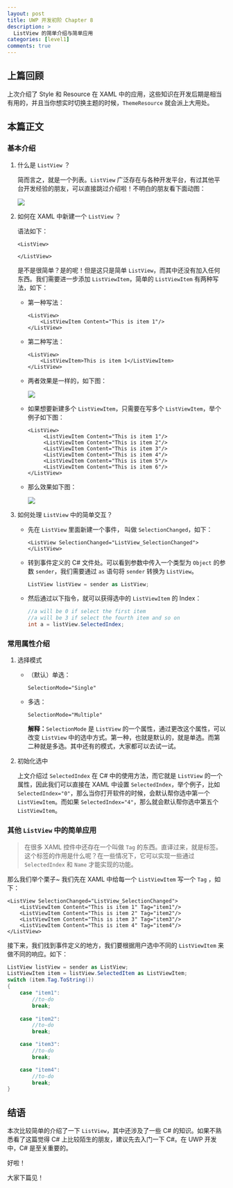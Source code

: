 ```yaml
---
layout: post
title: UWP 开发初阶 Chapter 8
description: >
  ListView 的简单介绍与简单应用
categories: [level1]
comments: true
---
```


## 上篇回顾

上次介绍了 Style 和 Resource 在 XAML 中的应用，这些知识在开发后期是相当有用的，并且当你想实时切换主题的时候，`ThemeResource` 就会派上大用处。

## 本篇正文

### 基本介绍

1. 什么是 `ListView` ？

   简而言之，就是一个列表。`ListView` 广泛存在与各种开发平台，有过其他平台开发经验的朋友，可以直接跳过介绍啦！不明白的朋友看下面动图：

   ![][img1]

2. 如何在 XAML 中新建一个 `ListView` ？

   语法如下：

   ``` xaml
   <ListView>
   
   </ListView>
   ```

   是不是很简单？是的呢！但是这只是简单 `ListView`，而其中还没有加入任何东西。我们需要进一步添加 `ListViewItem`，简单的 `ListViewItem` 有两种写法，如下：

   * 第一种写法：

     ``` xaml
     <ListView>
         <ListViewItem Content="This is item 1"/>
     </ListView>
     ```

   * 第二种写法：

     ``` xaml
     <ListView>
         <ListViewItem>This is item 1</ListViewItem>
     </ListView>
     ```

   * 两者效果是一样的，如下图：

     ![][img2]

   * 如果想要新建多个 `ListViewItem`，只需要在写多个 `ListViewItem`，举个例子如下图：

     ``` xaml
     <ListView>
          <ListViewItem Content="This is item 1"/>
          <ListViewItem Content="This is item 2"/>
          <ListViewItem Content="This is item 3"/>
          <ListViewItem Content="This is item 4"/>
          <ListViewItem Content="This is item 5"/>
          <ListViewItem Content="This is item 6"/>
     </ListView>
     ```

   * 那么效果如下图：

     ![][img3]

3. 如何处理 `ListView` 中的简单交互？

   * 先在 `ListView` 里面新建一个事件， 叫做 `SelectionChanged`，如下：

     ``` xaml
     <ListView SelectionChanged="ListView_SelectionChanged">
     </ListView>
     ```

   * 转到事件定义的 C# 文件处。可以看到参数中传入一个类型为 `Object` 的参数 `sender`，我们需要通过 `as` 语句将 `sender` 转换为 `ListView`。

     ``` c#
     ListView listView = sender as ListView;
     ```

   * 然后通过以下指令，就可以获得选中的 `ListViewItem` 的 Index：

     ``` c#
     //a will be 0 if select the first item
     //a will be 3 if select the fourth item and so on
     int a = listView.SelectedIndex;
     ```

### 常用属性介绍

1. 选择模式

   * （默认）单选：

     ``` xaml
     SelectionMode="Single"
     ```

   * 多选：

     ``` xaml
     SelectionMode="Multiple"
     ```

     **解释：**`SelectionMode` 是 `ListView` 的一个属性，通过更改这个属性，可以改变 `ListView` 中的选中方式。第一种，也就是默认的，就是单选。而第二种就是多选。其中还有的模式，大家都可以去试一试。

2. 初始化选中

   上文介绍过 `SelectedIndex` 在 C# 中的使用方法，而它就是 `ListView` 的一个属性，因此我们可以直接在 XAML 中设置 `SelectedIndex`，举个例子，比如 `SelectedIndex="0"`，那么当你打开软件的时候，会默认帮你选中第一个 `ListViewItem`。而如果 `SelectedIndex="4"`，那么就会默认帮你选中第五个 `ListViewItem`。

### 其他 `ListView` 中的简单应用

> 在很多 XAML 控件中还存在一个叫做 `Tag` 的东西。直译过来，就是标签。这个标签的作用是什么呢？在一些情况下，它可以实现一些通过 `SelectedIndex` 和 `Name` 才能实现的功能。

那么我们举个栗子~ 我们先在 XAML 中给每一个 `ListViewItem` 写一个 `Tag` ，如下：

``` xaml
<ListView SelectionChanged="ListView_SelectionChanged">
    <ListViewItem Content="This is item 1" Tag="item1"/>
    <ListViewItem Content="This is item 2" Tag="item2"/>
    <ListViewItem Content="This is item 3" Tag="item3"/>
    <ListViewItem Content="This is item 4" Tag="item4"/>
</ListView>
```

接下来，我们找到事件定义的地方，我们要根据用户选中不同的 `ListViewItem` 来做不同的响应。如下：

``` c#
ListView listView = sender as ListView;
ListViewItem item = listView.SelectedItem as ListViewItem;
switch (item.Tag.ToString())
{
	case "item1":
		//to-do
		break;
            
	case "item2":
		//to-do
		break;

	case "item3":
		//to-do
		break;

	case "item4":
		//to-do
		break;
}
```

## 结语

本次比较简单的介绍了一下 `ListView`，其中还涉及了一些 C# 的知识。如果不熟悉看了这篇觉得 C# 上比较陌生的朋友，建议先去入门一下 C#。在 UWP 开发中，C# 是至关重要的。



好啦！

大家下篇见！



[img1]: https://rawgit.com/totoroyyb/UWP-Develop-Tutorial/master/pic/level1/chapter8/1.gif
[img2]: https://rawgit.com/totoroyyb/UWP-Develop-Tutorial/master/pic/level1/chapter8/2.png
[img3]: https://rawgit.com/totoroyyb/UWP-Develop-Tutorial/master/pic/level1/chapter8/3.png
